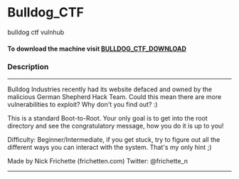 # Bulldog_CTF
bulldog ctf vulnhub

#### To download the machine visit <a href="https://www.vulnhub.com/entry/bulldog-1,211/#download">BULLDOG_CTF_DOWNLOAD</a>
### Description

------
Bulldog Industries recently had its website defaced and owned by the malicious German Shepherd Hack Team. Could this mean there are more vulnerabilities to exploit? Why don't you find out? :)

This is a standard Boot-to-Root. Your only goal is to get into the root directory and see the congratulatory message, how you do it is up to you!

Difficulty: Beginner/Intermediate, if you get stuck, try to figure out all the different ways you can interact with the system. That's my only hint ;)

Made by Nick Frichette (frichetten.com) Twitter: @frichette_n

----------
